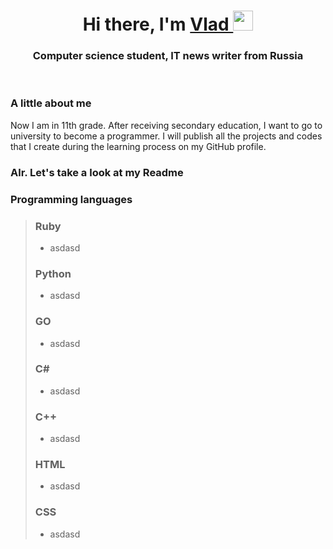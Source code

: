 <a id="banner"></a>
  <h1 align="center">Hi there, I'm 
    <a href="https://github.com/ImagicVlad" target="_blank">Vlad
    </a> 
    <img src="https://github.com/blackcater/blackcater/raw/main/images/Hi.gif"    height="32"/>  
  </h1>
  <h3 align="center">Computer science student, IT news writer from Russia </h3>
  <br>
  
 ### A little about me
Now I am in 11th grade. After receiving secondary education, I want to go to university to become a programmer. I will publish all the projects and codes that I create during the learning process on my GitHub profile. <br>
### Alr. Let's take a look at my Readme

### Programming languages
> ### Ruby 
> - asdasd
> 
> ### Python 
> - asdasd
>   
> ### GO 
> - asdasd
>   
> ### C#
> - asdasd
>   
> ### C++ 
> - asdasd
>
> ### HTML 
> - asdasd
>
> ### CSS 
> - asdasd
>   
